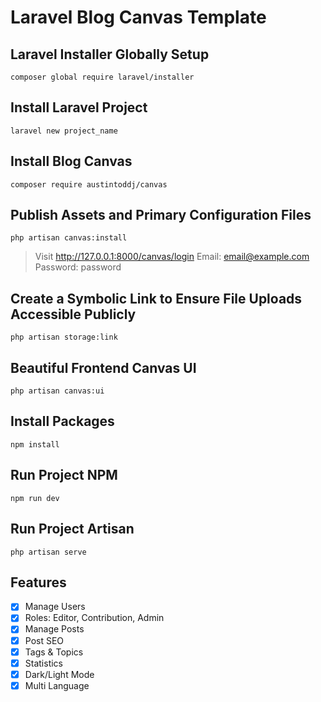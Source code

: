# Laravel Blog Canvas Template

## Laravel Installer Globally Setup
```
composer global require laravel/installer
```

## Install Laravel Project
```
laravel new project_name
```

## Install Blog Canvas
```
composer require austintoddj/canvas
```

## Publish Assets and Primary Configuration Files
```
php artisan canvas:install
```
> Visit
http://127.0.0.1:8000/canvas/login
Email: email@example.com
Password: password

## Create a Symbolic Link to Ensure File Uploads Accessible Publicly
```
php artisan storage:link
```

## Beautiful Frontend Canvas UI
```
php artisan canvas:ui
```

## Install Packages
```
npm install
```

## Run Project NPM
```
npm run dev
```

## Run Project Artisan
```
php artisan serve
```

## Features
- [x] Manage Users
- [x] Roles: Editor, Contribution, Admin
- [x] Manage Posts
- [x] Post SEO
- [x] Tags & Topics
- [x] Statistics
- [x] Dark/Light Mode
- [x] Multi Language
